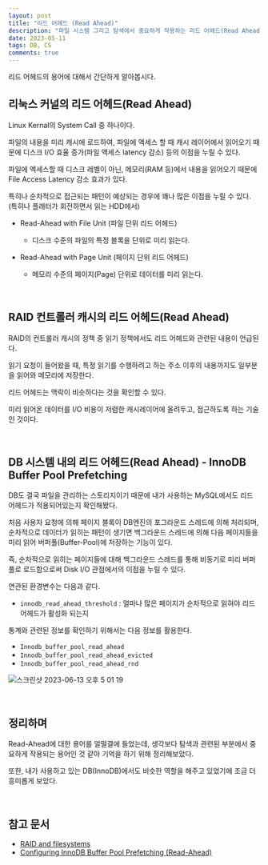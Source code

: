 ```yaml
---
layout: post
title: "리드 어헤드 (Read Ahead)"
description: "파일 시스템 그리고 탐색에서 중요하게 작용하는 리드 어헤드(Read Ahead) 용어에 대한 정리"
date: 2023-05-11
tags: DB, CS
comments: true
---
```


리드 어헤드의 용어에 대해서 간단하게 알아봅시다.


## 리눅스 커널의 리드 어헤드(Read Ahead)

Linux Kernal의 System Call 중 하나이다.

파일의 내용을 미리 캐시에 로드하여, 파일에 액세스 할 때 캐시 레이어에서 읽어오기 때문에 디스크 I/O 효율 증가(파일 액세스 latency 감소) 등의 이점을 누릴 수 있다.

파일에 엑세스할 때 디스크 레벨이 아닌, 메모리(RAM 등)에서 내용을 읽어오기 때문에 File Access Latency 감소 효과가 있다.

특히나 순차적으로 접근되는 패턴이 예상되는 경우에 꽤나 많은 이점을 누릴 수 있다. (특히나 플래터가 회전하면서 읽는 HDD에서)

- Read-Ahead with File Unit (파일 단위 리드 어헤드)
    - 디스크 수준의 파일의 특정 블록을 단위로 미리 읽는다.

- Read-Ahead with Page Unit (페이지 단위 리드 어헤드)
    - 메모리 수준의 페이지(Page) 단위로 데이터를 미리 읽는다.

<br>

## RAID 컨트롤러 캐시의 리드 어헤드(Read Ahead)

RAID의 컨트롤러 캐시의 정책 중 읽기 정책에서도 리드 어헤드와 관련된 내용이 언급된다.

읽기 요청이 들어왔을 때, 특정 읽기를 수행하려고 하는 주소 이후의 내용까지도 일부분을 읽어와 메모리에 저장한다.

리드 어헤드는 맥락이 비슷하다는 것을 확인할 수 있다.

미리 읽어온 데이터를 I/O 비용이 저렴한 캐시레이어에 올려두고, 접근하도록 하는 기술인 것이다.

<br>

## DB 시스템 내의 리드 어헤드(Read Ahead) - InnoDB Buffer Pool Prefetching

DB도 결국 파일을 관리하는 스토리지이기 때문에 내가 사용하는 MySQL에서도 리드 어헤드가 적용되어있는지 확인해봤다.

처음 사용자 요청에 의해 페이지 블록이 DB엔진의 포그라운드 스레드에 의해 처리되며, 순차적으로 데이터가 읽히는 패턴이 생기면 백그라운드 스레드에 의해 다음 페이지들을 미리 읽어 버퍼풀(Buffer-Pool)에 저장하는 기능이 있다.

즉, 순차적으로 읽히는 페이지들에 대해 백그라운드 스레드를 통해 비동기로 미리 버퍼풀로 로드함으로써 Disk I/O 관점에서의 이점을 누릴 수 있다.

연관된 환경변수는 다음과 같다. 

- `innodb_read_ahead_threshold` : 얼마나 많은 페이지가 순차적으로 읽혀야 리드어헤드가 활성화 되는지

통계와 관련된 정보를 확인하기 위해서는 다음 정보를 활용한다.
- `Innodb_buffer_pool_read_ahead`
- `Innodb_buffer_pool_read_ahead_evicted`
- `Innodb_buffer_pool_read_ahead_rnd`

![스크린샷 2023-06-13 오후 5 01 19](https://github.com/parkhuiwo0/parkhuiwo0.github.io/assets/48363085/a94fb672-a3f6-4c06-aaf9-f35144e7f44f)

<br>

## 정리하며

Read-Ahead에 대한 용어를 얼떨결에 들었는데, 생각보다 탐색과 관련된 부분에서 중요하게 작용되는 용어인 것 같아 기억을 하기 위해 정리해보았다.

또한, 내가 사용하고 있는 DB(InnoDB)에서도 비슷한 역할을 해주고 있었기에 조금 더 흥미롭게 보았다.

<br>

## 참고 문서
- [RAID and filesystems](https://raid.wiki.kernel.org/index.php/RAID_and_filesystems)
- [Configuring InnoDB Buffer Pool Prefetching (Read-Ahead)](https://dev.mysql.com/doc/refman/8.0/en/innodb-performance-read_ahead.html)

